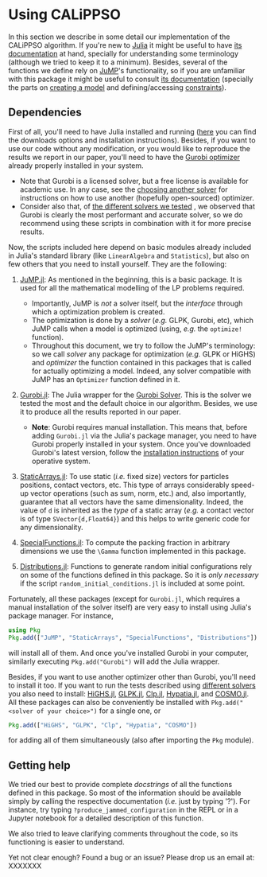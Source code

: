 # Using CALiPPSO

In this section we describe in some detail our implementation of the CALiPPSO algorithm. If you're new to [Julia](https://julialang.org/) it might be useful to have [its documentation](https://docs.julialang.org/en/v1/) at hand, specially for understanding some terminology (although we tried to keep it to a minimum).
Besides, several of the functions we define rely on [JuMP](https://jump.dev/)'s functionality, so if you are unfamiliar with this package it might be useful to consult [its documentation](https://jump.dev/JuMP.jl/stable/) (specially the parts on [creating a model](https://jump.dev/JuMP.jl/stable/manual/models/#Create-a-model) and defining/accessing [constraints](https://jump.dev/JuMP.jl/stable/manual/constraints/)).


## Dependencies

First of all, you'll need to have Julia installed and running ([here](https://julialang.org/downloads/) you can find the downloads options and installation instructions). Besides, if you want to use our code without any modification, or you would like to reproduce the results we report in our paper, you'll need to have the [Gurobi optimizer](https://www.gurobi.com/) already properly installed in your system. 
- Note that Gurobi is a licensed solver, but a free license is available for academic use. In any case, see the [choosing another solver](#changing-the-solveroptimizer) for instructions on how to use another (hopefully open-sourced) optimizer.
- Consider also that, of [the different solvers we tested](#testing-different-solvers) , we observed that Gurobi is clearly the most performant and accurate solver, so we do recommend using these scripts in combination with it for more precise results.

Now, the scripts included here depend on basic modules already included in Julia's standard library (like `LinearAlgebra` and `Statistics`), but also on few others that you need to install yourself. They are the following:

1. [JuMP.jl](https://jump.dev/JuMP.jl/stable/): As mentioned in the beginning, this is a basic package. It is used for all the mathematical modelling of the LP problems required.
   - Importantly, JuMP is *not* a solver itself, but the *interface* through which a optimization problem is created.
   - The optimization is done by a *solver* (*e.g.* GLPK, Gurobi, etc), which JuMP calls when a model is optimized (using, *e.g.* the `optimize!` function).
   - Throughout this document, we try to follow the JuMP's terminology: so we call *solver* any package for optimization (*e.g.* GLPK or HiGHS) and *optimizer* the function contained in this packages that is called for actually optimizing a model. Indeed, any solver compatible with JuMP has an `Optimizer` function defined in it.
   
2. [Gurobi.jl](https://github.com/jump-dev/Gurobi.jl): The Julia wrapper for the [Gurobi Solver](https://www.gurobi.com/). This is the solver we tested the most and the default choice in our algorithm. Besides, we use it to produce all the results reported in our paper.
   - **Note**: Gurobi requires manual installation. This means that, before adding `Gurobi.jl` via the Julia's package manager, you need to have Gurobi properly installed in your system. Once you've downloaded Gurobi's latest version, follow the [installation instructions](https://www.gurobi.com/documentation/quickstart.html) of your operative system. 

3. [StaticArrays.jl](https://juliaarrays.github.io/StaticArrays.jl/stable/): To use static (*i.e.* fixed size) vectors for particles positions, contact vectors, etc. This type of arrays considerably speed-up vector operations (such as sum, norm, etc.) and, also importantly, guarantee that all vectors have the same dimensionality. Indeed, the value of ``d`` is inherited as the *type* of a static array (*e.g.* a contact vector is of type `SVector{d,Float64}`) and this helps to write generic code for any dimensionality.


4. [SpecialFunctions.jl](https://specialfunctions.juliamath.org/stable/): To compute the packing fraction in arbitrary dimensions we use the ``\Gamma`` function implemented in this package.

5. [Distributions.jl](https://github.com/JuliaStats/Distributions.jl): Functions to generate random initial configurations rely on some of the functions defined in this package. So it is *only necessary* if the script `random_initial_conditions.jl` is included at some point.


Fortunately, all these packages (except for `Gurobi.jl`, which requires a manual installation of the solver itself) are very easy to install using Julia's package manager. For instance,

```julia
using Pkg
Pkg.add(["JuMP", "StaticArrays", "SpecialFunctions", "Distributions"])
```
will install all of them. And once you've installed Gurobi in your computer, similarly executing `Pkg.add("Gurobi")` will add the Julia wrapper.

Besides, if you want to use another optimizer other than Gurobi, you'll need to install it too. If you want to run the tests described using [different solvers](#changing-the-solveroptimizer) you also need to install: [HiGHS.jl](https://github.com/jump-dev/HiGHS.jl), [GLPK.jl](https://github.com/jump-dev/GLPK.jl), [Clp.jl](https://github.com/jump-dev/Clp.jl), [Hypatia.jl](https://github.com/chriscoey/Hypatia.jl), and [COSMO.jl](https://github.com/oxfordcontrol/COSMO.jl). All these packages can also be conveniently be installed with `Pkg.add("<solver of your choice>")` for a single one, or

```julia
Pkg.add(["HiGHS", "GLPK", "Clp", "Hypatia", "COSMO"])
```
for adding all of them simultaneously (also after importing the `Pkg` module).


## Getting help

We tried our best to provide complete *docstrings* of all the functions defined in this package. So most of the information should be available simply by calling the respective documentation (*i.e.* just by typing '?'). For instance, try typing `?produce_jammed_configuration` in the REPL or in a Jupyter notebook for a detailed description of this function. 

We also tried to leave clarifying comments throughout the code, so its functioning is easier to understand.

Yet not clear enough? Found a bug or an issue? Please drop us an email at: XXXXXXX





<!-- However, all the optimizations are done using [Gurobi.jl](https://github.com/jump-dev/Gurobi.jl) (the Julia wrapper of the [Gurobi Optimizer](https://www.gurobi.com/).) Nevertheless, the script is easily customizable to use the optimizer of your choice (see below). -->


